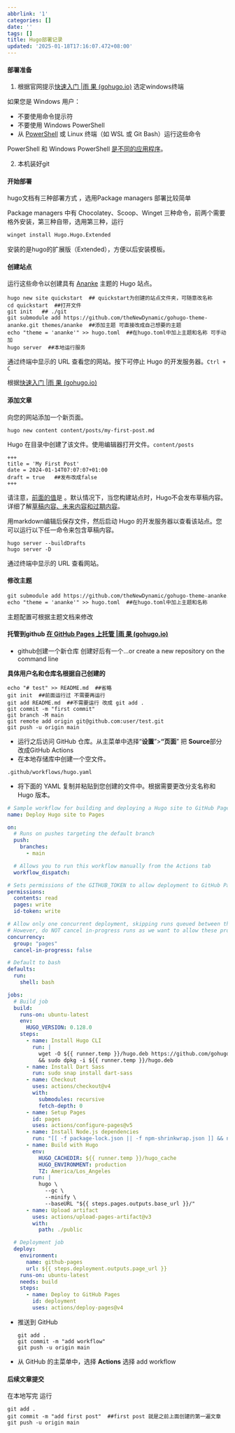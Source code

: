```yaml
---
abbrlink: '1'
categories: []
date: ''
tags: []
title: Hugo部署记录
updated: '2025-01-18T17:16:07.472+08:00'
---
```

#### 部署准备

1. 根据官网提示[快速入门 |雨 果 (gohugo.io)](https://gohugo.io/getting-started/quick-start/)  选定windows终端

如果您是 Windows 用户：

- 不要使用命令提示符
- 不要使用 Windows PowerShell
- 从 [PowerShell](https://learn.microsoft.com/en-us/powershell/scripting/install/installing-powershell-on-windows) 或 Linux 终端（如 WSL 或 Git Bash）运行这些命令

PowerShell 和 Windows PowerShell [是不同的应用程序](https://learn.microsoft.com/en-us/powershell/scripting/whats-new/differences-from-windows-powershell?view=powershell-7.3)。

2. 本机装好git

#### 开始部署

hugo文档有三种部署方式 ，选用Package managers 部署比较简单

Package managers 中有 Chocolatey、Scoop、Winget 三种命令，前两个需要格外安装，第三种自带，选用第三种，运行

```sh
winget install Hugo.Hugo.Extended
```

安装的是hugo的扩展版（Extended），方便以后安装模板。

#### 创建站点

运行这些命令以创建具有 [Ananke](https://github.com/theNewDynamic/gohugo-theme-ananke) 主题的 Hugo 站点。

```text
hugo new site quickstart  ## quickstart为创建的站点文件夹，可随意改名称
cd quickstart  ##打开文件
git init   ## ./git
git submodule add https://github.com/theNewDynamic/gohugo-theme-ananke.git themes/ananke  ##添加主题 可直接改成自己想要的主题
echo "theme = 'ananke'" >> hugo.toml  ##在hugo.toml中加上主题和名称 可手动加
hugo server  ##本地运行服务
```

通过终端中显示的 URL 查看您的网站。按下可停止 Hugo 的开发服务器。`Ctrl + C`

根据[快速入门 |雨 果 (gohugo.io)](https://gohugo.io/getting-started/quick-start/)

#### 添加文章

向您的网站添加一个新页面。

```text
hugo new content content/posts/my-first-post.md
```

Hugo 在目录中创建了该文件。使用编辑器打开文件。`content/posts`

```text
+++
title = 'My First Post'
date = 2024-01-14T07:07:07+01:00
draft = true   ##发布改成false
+++
```

请注意，[前面的值](https://gohugo.io/content-management/front-matter/)是 。默认情况下，当您构建站点时，Hugo不会发布草稿内容。详细了解[草稿内容、未来内容和过期内容](https://gohugo.io/getting-started/usage/#draft-future-and-expired-content)。

用markdown编辑后保存文件，然后启动 Hugo 的开发服务器以查看该站点。您可以运行以下任一命令来包含草稿内容。

```text
hugo server --buildDrafts
hugo server -D
```

通过终端中显示的 URL 查看网站。

#### 修改主题

```html
git submodule add https://github.com/theNewDynamic/gohugo-theme-ananke.git themes/ananke  ##改成想要的主题
echo "theme = 'ananke'" >> hugo.toml  ##在hugo.toml中加上主题和名称 
```

主题配置可根据主题文档来修改

#### 托管到github [在 GitHub Pages 上托管 |雨 果 (gohugo.io)](https://gohugo.io/hosting-and-deployment/hosting-on-github/)

- github创建一个新仓库 创建好后有一个…or create a new repository on the command line

**具体用户名和仓库名根据自己创建的**

```
echo "# test" >> README.md  ##省略
git init  ##前面运行过 不需要再运行
git add README.md  ##不需要运行 改成 git add .
git commit -m "first commit"
git branch -M main
git remote add origin git@github.com:user/test.git  
git push -u origin main
```

- 运行之后访问 GitHub 仓库。从主菜单中选择“**设置**”>**“页面**” 把 **Source**部分改成GitHub Actions
- 在本地存储库中创建一个空文件。

```text
.github/workflows/hugo.yaml
```

- 将下面的 YAML 复制并粘贴到您创建的文件中。根据需要更改分支名称和 Hugo 版本。

```yaml
# Sample workflow for building and deploying a Hugo site to GitHub Pages
name: Deploy Hugo site to Pages

on:
  # Runs on pushes targeting the default branch
  push:
    branches:
      - main

  # Allows you to run this workflow manually from the Actions tab
  workflow_dispatch:

# Sets permissions of the GITHUB_TOKEN to allow deployment to GitHub Pages
permissions:
  contents: read
  pages: write
  id-token: write

# Allow only one concurrent deployment, skipping runs queued between the run in-progress and latest queued.
# However, do NOT cancel in-progress runs as we want to allow these production deployments to complete.
concurrency:
  group: "pages"
  cancel-in-progress: false

# Default to bash
defaults:
  run:
    shell: bash

jobs:
  # Build job
  build:
    runs-on: ubuntu-latest
    env:
      HUGO_VERSION: 0.128.0
    steps:
      - name: Install Hugo CLI
        run: |
          wget -O ${{ runner.temp }}/hugo.deb https://github.com/gohugoio/hugo/releases/download/v${HUGO_VERSION}/hugo_extended_${HUGO_VERSION}_linux-amd64.deb \
          && sudo dpkg -i ${{ runner.temp }}/hugo.deb        
      - name: Install Dart Sass
        run: sudo snap install dart-sass
      - name: Checkout
        uses: actions/checkout@v4
        with:
          submodules: recursive
          fetch-depth: 0
      - name: Setup Pages
        id: pages
        uses: actions/configure-pages@v5
      - name: Install Node.js dependencies
        run: "[[ -f package-lock.json || -f npm-shrinkwrap.json ]] && npm ci || true"
      - name: Build with Hugo
        env:
          HUGO_CACHEDIR: ${{ runner.temp }}/hugo_cache
          HUGO_ENVIRONMENT: production
          TZ: America/Los_Angeles
        run: |
          hugo \
            --gc \
            --minify \
            --baseURL "${{ steps.pages.outputs.base_url }}/"        
      - name: Upload artifact
        uses: actions/upload-pages-artifact@v3
        with:
          path: ./public

  # Deployment job
  deploy:
    environment:
      name: github-pages
      url: ${{ steps.deployment.outputs.page_url }}
    runs-on: ubuntu-latest
    needs: build
    steps:
      - name: Deploy to GitHub Pages
        id: deployment
        uses: actions/deploy-pages@v4
```

- 推送到 GitHub

  ```text
  git add .
  git commit -m "add workflow"
  git push -u origin main
  ```
- 从 GitHub 的主菜单中，选择 **Actions** 选择 add workflow

#### 后续文章提交

在本地写完 运行

```text
git add .
git commit -m "add first post"  ##first post 就是之前上面创建的第一遍文章
git push -u origin main
```
